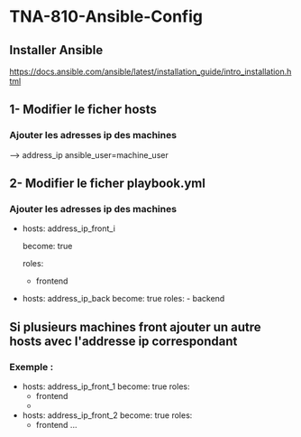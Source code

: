 # TNA-810-Ansible-Config

## Installer Ansible

https://docs.ansible.com/ansible/latest/installation_guide/intro_installation.html

## 1- Modifier le ficher hosts
###  Ajouter les adresses ip des machines
  
  --> address_ip ansible_user=machine_user
  
## 2- Modifier le ficher playbook.yml

###  Ajouter les adresses ip des machines
  
  - hosts: address_ip_front_i

    become: true
    
    roles:
    
      - frontend

  - hosts: address_ip_back
      become: true
      roles:
        - backend
 
## Si plusieurs machines front ajouter un autre hosts avec l'addresse ip correspondant
### Exemple : 
  - hosts: address_ip_front_1
    become: true
    roles:
      - frontend
      - 
  - hosts: address_ip_front_2
    become: true
    roles:
      - frontend
  ...
